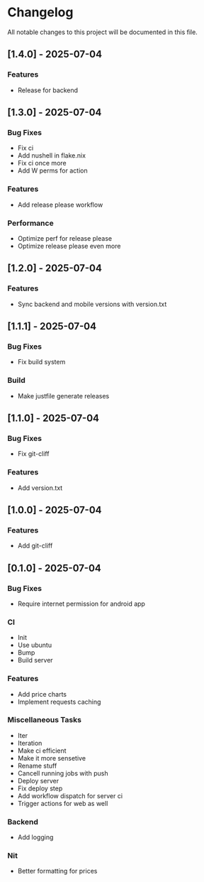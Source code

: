 # Changelog

All notable changes to this project will be documented in this file.

## [1.4.0] - 2025-07-04

### Features

- Release for backend

## [1.3.0] - 2025-07-04

### Bug Fixes

- Fix ci
- Add nushell in flake.nix
- Fix ci once more
- Add W perms for action

### Features

- Add release please workflow

### Performance

- Optimize perf for release please
- Optimize release please even more

## [1.2.0] - 2025-07-04

### Features

- Sync backend and mobile versions with version.txt

## [1.1.1] - 2025-07-04

### Bug Fixes

- Fix build system

### Build

- Make justfile generate releases

## [1.1.0] - 2025-07-04

### Bug Fixes

- Fix git-cliff

### Features

- Add version.txt

## [1.0.0] - 2025-07-04

### Features

- Add git-cliff

## [0.1.0] - 2025-07-04

### Bug Fixes

- Require internet permission for android app

### CI

- Init
- Use ubuntu
- Bump
- Build server

### Features

- Add price charts
- Implement requests caching

### Miscellaneous Tasks

- Iter
- Iteration
- Make ci efficient
- Make it more sensetive
- Rename stuff
- Cancell running jobs with push
- Deploy server
- Fix deploy step
- Add workflow dispatch for server ci
- Trigger actions for web as well

### Backend

- Add logging

### Nit

- Better formatting for prices

<!-- generated by git-cliff -->
